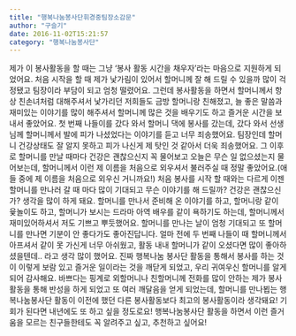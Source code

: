 ```yaml
---
title: "행복나눔봉사단휘경중팀장소감문"
author: "구슬기"
date: 2016-11-02T15:21:57
category: "행복나눔봉사단"
---
```


제가 이 봉사활동을 할 때는 그냥 ‘봉사 활동 시간을 채우자’라는 마음으로 지원하게 되었어요. 처음 시작을 할 때 제가 낯가림이 있어서 할머니께 잘 해 드릴 수 있을까 많이 걱정됐고 팀장이라 부담이 되고 엄청 떨렸어요. 그런데 봉사활동을 하면서 할머니께서 항상 친손녀처럼 대해주셔서 낯가리던 저희들도 금방 할머니랑 친해졌고, 늘 좋은 말씀과 재미있는 이야기를 많이 해주셔서 할머니께 많은 것을 배우기도 하고 즐거운 시간을 보내서 좋았어요. 첫 번째 나들이를 갔다 와서 할머니 댁에 봉사를 갔는데, 갔다 와서 선생님께 할머니께서 발에 피가 나셨었다는 이야기를 듣고 너무 죄송했어요. 팀장인데 할머니 건강상태도 잘 알지 못하고 피가 나신게 제 탓인 것 같아서 더욱 죄송했어요. 그 이후로 할머니를 만날 때마다 건강은 괜찮으신지 꼭 물어보고 오늘은 무슨 일 없으셨는지 물어보는데, 할머니께서 이런 제 이름을 처음으로 외우셔서 불러주실 때 정말 좋았어요.(애들 중에 제 이름을 처음으로 외우신 거니까요!) 처음 봉사를 시작 할 때와는 다르게 이젠 할머니를 만나러 갈 때 마다 많이 기대되고 무슨 이야기를 해 드릴까? 건강은 괜찮으신가? 생각을 많이 하게 돼요. 할머니를 만나서 준비해 온 이야기를 하고, 할머니랑 같이 윷놀이도 하고, 할머니가 보시는 드라마 아역 배우를 같이 욕하기도 하는데, 할머니께서 재미있어하셔서 저도 기쁘고 뿌듯했어요. 할머니를 만나는 날이 엄청 기대되고 또 할머니를 만나면 기분이 안 좋다가도 좋아진답니다. 얼마 전에 두 번째 나들이 때 할머니께서 아프셔서 같이 못 가신게 너무 아쉬웠고, 활동 내내 할머니가 같이 오셨다면 많이 좋아하셨을텐데.. 라고 생각 많이 했어요. 진짜 행복나눔 봉사단 활동을 통해서 봉사를 하는 것이 이렇게 보람 있고 즐거운 일이라는 것을 깨닫게 되었고, 우리 귀여우신 할머니를 알게 되어 감사해요. 바쁘다는 핑계로 외할머니나 친할머니께 전화를 많이 안하는 제가 봉사활동을 통해 반성을 하게 되었고 또 여러 깨달음을 얻게 되었는데, 할머니를 만나뵙는 행복나눔봉사단 활동이 이전에 했던 다른 봉사활동보다 최고의 봉사활동이라 생각돼요! 기회가 된다면 내년에도 또 하고 싶을 정도로요! 행복나눔봉사단 활동을 하면서 이런 즐거움을 모르는 친구들한테도 꼭 알려주고 싶고, 추천하고 싶어요!
